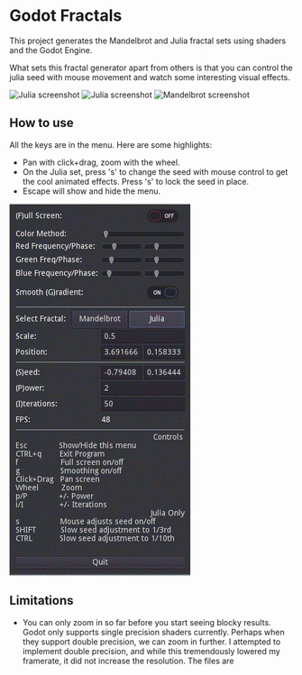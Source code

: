 # Godot Fractals

This project generates the Mandelbrot and Julia fractal sets using shaders and the Godot Engine.

What sets this fractal generator apart from others is that you can control the julia seed with mouse movement and watch some interesting visual effects.

![Julia screenshot](screenshots/julia1.gif)
![Julia screenshot](screenshots/julia2.gif)
![Mandelbrot screenshot](screenshots/mandelbrot1.gif)

## How to use
All the keys are in the menu. Here are some highlights:
* Pan with click+drag, zoom with the wheel.
* On the Julia set, press 's' to change the seed with mouse control to get the cool animated effects. Press 's' to lock the seed in place.
* Escape will show and hide the menu.

![Menu](screenshots/menu.gif)



## Limitations
* You can only zoom in so far before you start seeing blocky results. Godot only supports single precision shaders currently. Perhaps when they support double precision, we can zoom in further. I attempted to implement double precision, and while this tremendously lowered my framerate, it did not increase the resolution. The files are 
